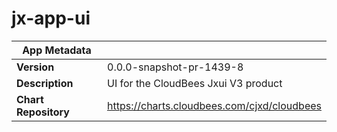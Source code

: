 # jx-app-ui

|App Metadata||
|---|---|
| **Version** | 0.0.0-snapshot-pr-1439-8 |
| **Description** | UI for the CloudBees Jxui V3 product |
| **Chart Repository** | https://charts.cloudbees.com/cjxd/cloudbees |
